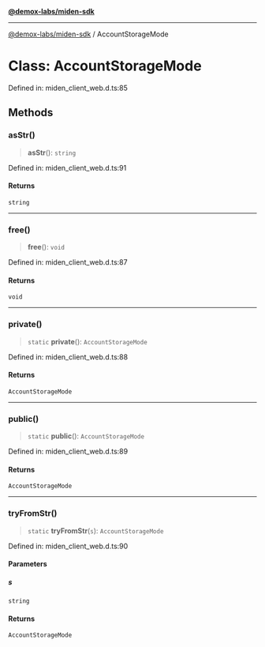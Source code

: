 [**@demox-labs/miden-sdk**](../README.md)

***

[@demox-labs/miden-sdk](../README.md) / AccountStorageMode

# Class: AccountStorageMode

Defined in: miden\_client\_web.d.ts:85

## Methods

### asStr()

> **asStr**(): `string`

Defined in: miden\_client\_web.d.ts:91

#### Returns

`string`

***

### free()

> **free**(): `void`

Defined in: miden\_client\_web.d.ts:87

#### Returns

`void`

***

### private()

> `static` **private**(): `AccountStorageMode`

Defined in: miden\_client\_web.d.ts:88

#### Returns

`AccountStorageMode`

***

### public()

> `static` **public**(): `AccountStorageMode`

Defined in: miden\_client\_web.d.ts:89

#### Returns

`AccountStorageMode`

***

### tryFromStr()

> `static` **tryFromStr**(`s`): `AccountStorageMode`

Defined in: miden\_client\_web.d.ts:90

#### Parameters

##### s

`string`

#### Returns

`AccountStorageMode`
